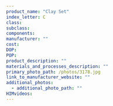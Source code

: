 ```yaml
---
product_name: "Clay Set"
index_letter: C
class: 
subclass: 
components:
manufacturer: ""
cost: 
DOP: 
POP: 
product_description: ""
materials_and_processes_description: ""
primary_photo_path: /photos/3178.jpg
link_to_manufacturer_website: ""
additional_photos:
  - additional_photo_path: ""
HIMvideos:
---
```

